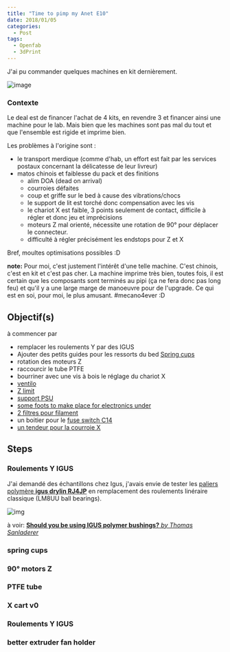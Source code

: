 ```yaml
---
title: "Time to pimp my Anet E10"
date: 2018/01/05
categories:
  - Post
tags:
  - Openfab
  - 3dPrint
---
```

J'ai pu commander quelques machines en kit dernièrement.

![image](https://user-images.githubusercontent.com/12049360/34579101-e513405a-f187-11e7-8cd5-0796ed44a43e.png)

### Contexte
Le deal est de financer l'achat de 4 kits, en revendre 3 et financer ainsi une machine pour le lab. Mais bien que les machines sont pas mal du tout et que l'ensemble est rigide et imprime bien.

Les problèmes à l'origine sont :
- le transport merdique (comme d'hab, un effort est fait par les services postaux concernant la délicatesse de leur livreur)
- matos chinois et faiblesse du pack et des finitions
  - alim DOA (dead on arrival)
  - courroies défaites
  - coup et griffe sur le bed à cause des vibrations/chocs
  - le support de lit est torché donc compensation avec les vis
  - le chariot X est faible, 3 points seulement de contact, difficile à régler et donc jeu et imprécisions
  - moteurs Z mal orienté, nécessite une rotation de 90° pour déplacer le connecteur.
  - difficulté à régler précisément les endstops pour Z et X

Bref, moultes optimisations possibles :D

**note:** Pour moi, c'est justement l'intérêt d'une telle machine. C'est chinois, c'est en kit et c'est pas cher. La machine imprime très bien, toutes fois, il est certain que les composants sont terminés au pipi (ça ne fera donc pas long feu) et qu'il y a une large marge de manoeuvre pour de l'upgrade. Ce qui est en soi, pour moi, le plus amusant. #mecano4ever :D

## Objectif(s)
à commencer par
- remplacer les roulements Y par des IGUS
- Ajouter des petits guides pour les ressorts du bed [Spring cups](https://www.thingiverse.com/thing:2044042)
- rotation des moteurs Z
- raccourcir le tube PTFE
- bourriner avec une vis à bois le réglage du chariot X
- [ventilo](https://www.thingiverse.com/thing:2481362)
- [Z limit](https://www.thingiverse.com/thing:2482030)
- [support PSU](https://www.thingiverse.com/thing:2467824)
- [some foots to make place for electronics under](https://www.thingiverse.com/thing:2659913)
- [2 filtres pour filament](https://www.thingiverse.com/thing:1692395)
- un boitier pour le [fuse switch C14](https://www.thingiverse.com/thing:2119103)
- [un tendeur pour la courroie X](https://www.thingiverse.com/thing:2589638)



## Steps
### **Roulements Y IGUS**

J'ai demandé des échantillons chez Igus, j'avais envie de tester les [paliers polymère **igus drylin RJ4JP**](https://www.igus.com/wpck/17748/Motek14_N14_6_3_Vollkunststofflager) en remplacement des roulements linéraire classique (LM8UU ball bearings).

![img](https://cdn.thingiverse.com/renders/f2/80/a4/3a/d2/895dfd9d3ce728b0b494b4255fc85dda_preview_featured.jpg)

à voir: [**Should you be using IGUS polymer bushings?** *by Thomas Sanladerer*
](https://youtu.be/ZGBipbgwgME)

### **spring cups**
### **90° motors Z**
### **PTFE tube**
### **X cart v0**
### **Roulements Y IGUS**
### **better extruder fan holder**

